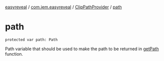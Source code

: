 [easyreveal](../../index.md) / [com.jem.easyreveal](../index.md) / [ClipPathProvider](index.md) / [path](./path.md)

# path

`protected var path: Path`

Path variable that should be used to make the path to be returned in [getPath](get-path.md) function.

